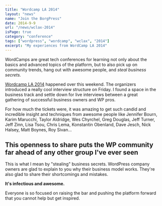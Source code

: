 ```yaml
---
title: "Wordcamp LA 2014"
layout: "news"
name: "Join the BorgPress"
date: 2014-9-9
url: "/news/wclax-2014"
isPage: true
category: "conference"
tags: ["wordpress", "wordcamp", "wclax", "2014"]
excerpt: "My experiences from WordCamp LA 2014"
---
```


WordCamps are great tech conferences for learning not only about the basics and advanced topics of the platform, but to also pick up on community trends, hang out with awesome people, and *steal business secrets.*

[Wordcamp LA 2014](2014.la.wordcamp.org) happened over this weekend. The organizers introduced a really cool
interview structure on Friday. I found a space in the business track and settle down for live interviews between a great gathering of successful business owners and WP pros.

For how much the tickets were, it was amazing to get such candid and incredible insight and techniques from awesome people like Jennifer Bourn, Karim Marucchi, Taylor Aldridge, Wes Chyrchel, Greg Douglas, Jeff Turner, Jeff Zinn, Lisa Tsou, Chris Lema, Konstantin Obenland, Dave Jesch, Nick Halsey, Matt Boynes, Roy Sivan...

## This openness to share puts the WP community far ahead of any other group I've ever seen

This is what I mean by "stealing" business secrets. WordPress company owners are glad to explain to you why their business model works. They're also glad to share their shortcomings and mistakes. 

**It's infectious and awesome.**

Everyone is so focused on raising the bar and pushing the platform forward that you cannot help but get inspired.

